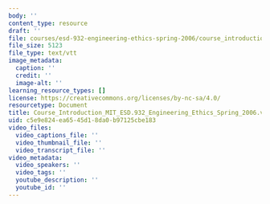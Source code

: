 ```yaml
---
body: ''
content_type: resource
draft: ''
file: courses/esd-932-engineering-ethics-spring-2006/course_introduction_mit_esd932_engineering_ethics_spring_2006.vtt
file_size: 5123
file_type: text/vtt
image_metadata:
  caption: ''
  credit: ''
  image-alt: ''
learning_resource_types: []
license: https://creativecommons.org/licenses/by-nc-sa/4.0/
resourcetype: Document
title: Course_Introduction_MIT_ESD.932_Engineering_Ethics_Spring_2006.vtt
uid: c5e9e824-ea65-45d1-8da0-b97125cbe183
video_files:
  video_captions_file: ''
  video_thumbnail_file: ''
  video_transcript_file: ''
video_metadata:
  video_speakers: ''
  video_tags: ''
  youtube_description: ''
  youtube_id: ''
---
```

